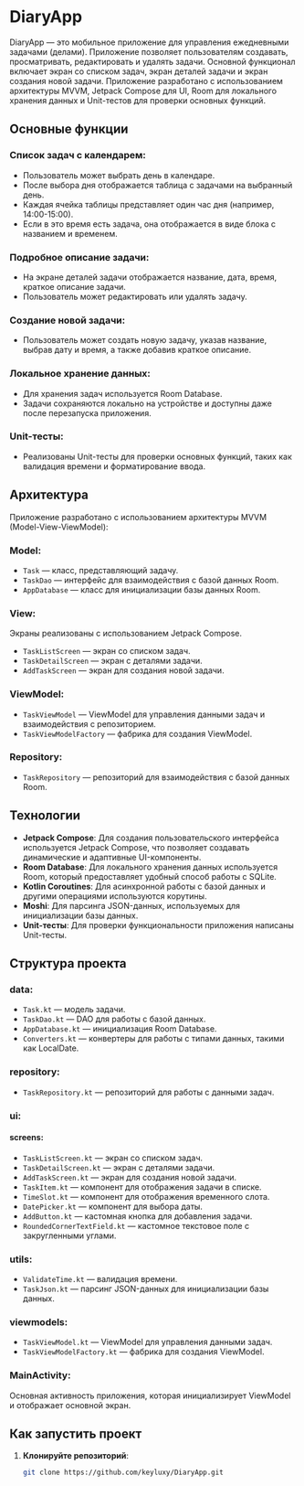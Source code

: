 # DiaryApp

DiaryApp — это мобильное приложение для управления ежедневными задачами (делами). Приложение позволяет пользователям создавать, просматривать, редактировать и удалять задачи. Основной функционал включает экран со списком задач, экран деталей задачи и экран создания новой задачи. Приложение разработано с использованием архитектуры MVVM, Jetpack Compose для UI, Room для локального хранения данных и Unit-тестов для проверки основных функций.

## Основные функции

### Список задач с календарем:
- Пользователь может выбрать день в календаре.
- После выбора дня отображается таблица с задачами на выбранный день.
- Каждая ячейка таблицы представляет один час дня (например, 14:00-15:00).
- Если в это время есть задача, она отображается в виде блока с названием и временем.

### Подробное описание задачи:
- На экране деталей задачи отображается название, дата, время, краткое описание задачи.
- Пользователь может редактировать или удалять задачу.

### Создание новой задачи:
- Пользователь может создать новую задачу, указав название, выбрав дату и время, а также добавив краткое описание.

### Локальное хранение данных:
- Для хранения задач используется Room Database.
- Задачи сохраняются локально на устройстве и доступны даже после перезапуска приложения.

### Unit-тесты:
- Реализованы Unit-тесты для проверки основных функций, таких как валидация времени и форматирование ввода.

## Архитектура

Приложение разработано с использованием архитектуры MVVM (Model-View-ViewModel):

### Model:
- `Task` — класс, представляющий задачу.
- `TaskDao` — интерфейс для взаимодействия с базой данных Room.
- `AppDatabase` — класс для инициализации базы данных Room.

### View:
Экраны реализованы с использованием Jetpack Compose.
- `TaskListScreen` — экран со списком задач.
- `TaskDetailScreen` — экран с деталями задачи.
- `AddTaskScreen` — экран для создания новой задачи.

### ViewModel:
- `TaskViewModel` — ViewModel для управления данными задач и взаимодействия с репозиторием.
- `TaskViewModelFactory` — фабрика для создания ViewModel.

### Repository:
- `TaskRepository` — репозиторий для взаимодействия с базой данных Room.

## Технологии

- **Jetpack Compose**: Для создания пользовательского интерфейса используется Jetpack Compose, что позволяет создавать динамические и адаптивные UI-компоненты.
- **Room Database**: Для локального хранения данных используется Room, который предоставляет удобный способ работы с SQLite.
- **Kotlin Coroutines**: Для асинхронной работы с базой данных и другими операциями используются корутины.
- **Moshi**: Для парсинга JSON-данных, используемых для инициализации базы данных.
- **Unit-тесты**: Для проверки функциональности приложения написаны Unit-тесты.

## Структура проекта

### data:
- `Task.kt` — модель задачи.
- `TaskDao.kt` — DAO для работы с базой данных.
- `AppDatabase.kt` — инициализация Room Database.
- `Converters.kt` — конвертеры для работы с типами данных, такими как LocalDate.

### repository:
- `TaskRepository.kt` — репозиторий для работы с данными задач.

### ui:
#### screens:
- `TaskListScreen.kt` — экран со списком задач.
- `TaskDetailScreen.kt` — экран с деталями задачи.
- `AddTaskScreen.kt` — экран для создания новой задачи.
- `TaskItem.kt` — компонент для отображения задачи в списке.
- `TimeSlot.kt` — компонент для отображения временного слота.
- `DatePicker.kt` — компонент для выбора даты.
- `AddButton.kt` — кастомная кнопка для добавления задачи.
- `RoundedCornerTextField.kt` — кастомное текстовое поле с закругленными углами.

### utils:
- `ValidateTime.kt` — валидация времени.
- `TaskJson.kt` — парсинг JSON-данных для инициализации базы данных.

### viewmodels:
- `TaskViewModel.kt` — ViewModel для управления данными задач.
- `TaskViewModelFactory.kt` — фабрика для создания ViewModel.

### MainActivity:
Основная активность приложения, которая инициализирует ViewModel и отображает основной экран.

## Как запустить проект

1. **Клонируйте репозиторий**:
   ```bash
   git clone https://github.com/keyluxy/DiaryApp.git
   
